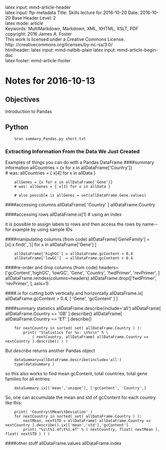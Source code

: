 latex input:	mmd-article-header  
latex input:	ftp-metadata 
Title:	Skills lecture for 2016-10-20
Date:	2016-10-20
Base Header Level:	2  
latex mode:	article  
Keywords:	MultiMarkdown, Markdown, XML, XHTML, XSLT, PDF   
copyright:	2016 James A. Foster  
	This work is licensed under a Creative Commons License.  
	http:	//creativecommons.org/licenses/by-nc-sa/3.0/  
htmlheader:	<script type="text/javascript" async src="https://cdn.mathjax.org/mathjax/latest/MathJax.js?config=TeX-MML-AM_CHTML"></script>latex input:	mmd-natbib-plain
latex input:	mmd-article-begin-doc  
latex footer:	mmd-article-footer  

# Notes for 2016-10-13 #
## Objectives ##
Introduction to Pandas
## Python ##

		%run summary_Pandas.py short.txt

### Extracting Information From the Data We Just Created ###
Examples of things you can do with a Pandas DataFrame
####summary information
		allCountries = {x for x in allDataFrame['Country']}      
		# was: allCountries = { x[4] for x in allData }
		
		allGenes = {x for x in allDataFrame['Gene']}      
		# was: allGenes = { x[3] for x in allData }

		# also possible is allGenes = set(allDataFrame.Gene.values)

####accessing columns
		allDataFrame[ 'Country' ]
		allDataFrame.Country

####accessing rows
		allDataFrame.ix[1]      # using an index

it is possible to assign labels to rows and then access the rows by name--for example by using sample IDs

####manipulating columns (from code)
		allDataFrame['GeneFamily'] = [x[:x.find('_')] for x in allDataFrame['Gene'] ]

		allDataFrame['highGC'] = allDataFrame.gcContent > 0.4
		allDataFrame['lowGC']  = allDataFrame.gcContent < 0.4

####re-order and drop columns (from code)
		headers=['gcContent','highGC', 'lowGC', 'Gene', 'Country', 'fwdPrimer', 'revPrimer', ]
		allDataFrame.reindex(columns=headers)
		allDataFrame.drop(['fwdPrimer', 'revPrimer', ], axis=1)

####.ix for cutting both vertically and horizontally
		allDataFrame.ix[ allDataFrame.gcContent > 0.4, [ 'Gene', 'gcContent' ] ]

####summary statistics
		allDataFrame.describe(include='all')
		allDataFrame[ allDataFrame.Country == 'GB' ].describe()
		allDataFrame[ allDataFrame.Country == 'ET' ].describe()

		for nextCountry in sorted( set( allDataFrame.Country ) ):
			print( "Statistics for %s: \n%s\n" % \
	   			( nextCountry, allDataFrame[ allDataFrame.Country == nextCountry ].describe() ) )
But *describe* returns another Pandas object

		dataSummary=allDataFrame.describe(include='all')
		type(dataSummary )
so this also works to find mean gcContent, total countries, total gene families for all entries:

		dataSummary.ix[['mean','unique'], ['gcContent', 'Country',]

So, one can accumulate the mean and std of gcContent for each country like this:

		print( 'Country\tMean\tDeviation' )
		for nextCountry in sorted( set( allDataFrame.Country ) ):
			nextMean, nextSTD = allDataFrame[ allDataFrame.Country == nextCountry ].describe().ix[['mean','std'],'gcContent'] 
			print( "%s\t%1.4f\t%1.4f" % ( nextCountry, float( nextMean ), float( nextSTD ) ) )

####other stuff
		allDataFrame.values
		allDataFrame.index
